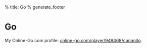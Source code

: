 % title: Go
% generate_footer

# Go

My Online-Go.com profile: [online-go.com/player/948468/cananito](https://online-go.com/player/948468/cananito).
